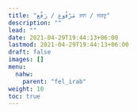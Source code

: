 ```yaml
---
title: "مَرْفُوع / رَفْع রফা / মারফু"
description: ""
lead: ""
date: 2021-04-29T19:44:13+06:00
lastmod: 2021-04-29T19:44:13+06:00
draft: false
images: []
menu: 
  nahw:
    parent: "fel_irab"
weight: 10
toc: true
---
```



